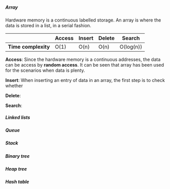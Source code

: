 ##### Array
Hardware memory is a continuous labelled storage. An array is where the data is stored in a list, in a serial fashion. 


|                     | Access | Insert | Delete | Search    |
| ------------------- | ------ | ------ | ------ | --------- |
| **Time complexity** | O(1)   | O(n)   | O(n)   | O(log(n)) |

**Access**: Since the hardware memory is a continuous addresses, the data can be access by **random access**. It can be seen that array has been used for the scenarios when data is plenty. 

**Insert**: When inserting an entry of data in an array, the first step is to check whether

**Delete**:

**Search**:


##### Linked lists

##### Queue

##### Stack

##### Binary tree

##### Heap tree

##### Hash table